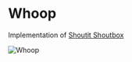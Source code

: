 # Whoop

Implementation of [Shoutit Shoutbox](https://www.youtube.com/watch?v=WUpQ2b3Jb-A&list=PLKpq8J-RLe0reFDq6Hj5nl00qBUwMQh8C)
    
![Whoop](https://i.imgur.com/kn8jBlB.png)

